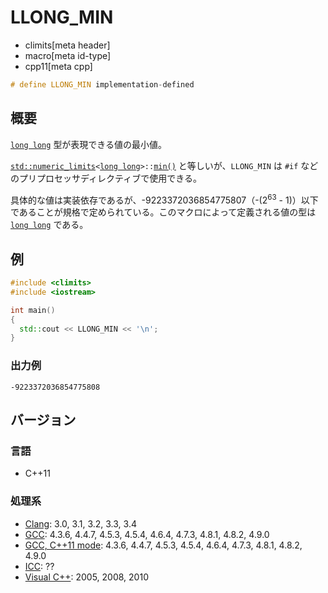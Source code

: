 # LLONG_MIN
* climits[meta header]
* macro[meta id-type]
* cpp11[meta cpp]

```cpp
# define LLONG_MIN implementation-defined
```

## 概要
[`long long`](/lang/cpp11/long_long_type.md) 型が表現できる値の最小値。

[`std::numeric_limits`](/reference/limits/numeric_limits.md)`<`[`long long`](/lang/cpp11/long_long_type.md)`>::`[`min()`](/reference/limits/numeric_limits/min.md) と等しいが、`LLONG_MIN` は `#if` などのプリプロセッサディレクティブで使用できる。

具体的な値は実装依存であるが、-9223372036854775807（-(2<sup>63</sup> - 1)）以下であることが規格で定められている。このマクロによって定義される値の型は [`long long`](/lang/cpp11/long_long_type.md) である。


## 例
```cpp example
#include <climits>
#include <iostream>

int main()
{
  std::cout << LLONG_MIN << '\n';
}
```


### 出力例
```
-9223372036854775808
```

## バージョン
### 言語
- C++11


### 処理系
- [Clang](/implementation.md#clang): 3.0, 3.1, 3.2, 3.3, 3.4
- [GCC](/implementation.md#gcc): 4.3.6, 4.4.7, 4.5.3, 4.5.4, 4.6.4, 4.7.3, 4.8.1, 4.8.2, 4.9.0
- [GCC, C++11 mode](/implementation.md#gcc): 4.3.6, 4.4.7, 4.5.3, 4.5.4, 4.6.4, 4.7.3, 4.8.1, 4.8.2, 4.9.0
- [ICC](/implementation.md#icc): ??
- [Visual C++](/implementation.md#visual_cpp): 2005, 2008, 2010
